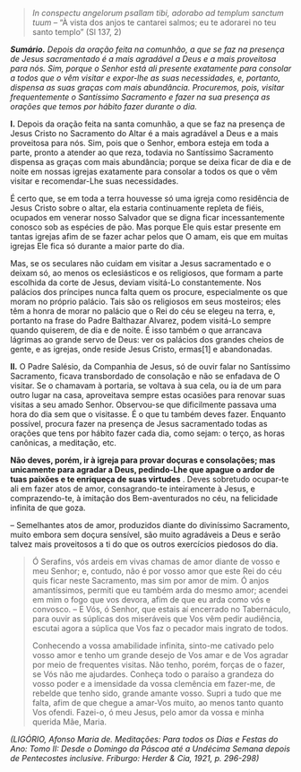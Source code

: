 > *In conspectu angelorum psallam tibi, adorabo ad templum sanctum tuum* – “À vista dos anjos te cantarei salmos; eu te adorarei no teu santo templo” (Sl 137, 2)

***Sumário.** Depois da oração feita na comunhão, a que se faz na presença de Jesus sacramentado é a mais agradável a Deus e a mais proveitosa para nós. Sim, porque o Senhor está ali presente exatamente para consolar a todos que o vêm visitar e expor-lhe as suas necessidades, e, portanto, dispensa as suas graças com mais abundância. Procuremos, pois, visitar frequentemente o Santíssimo Sacramento e fazer na sua presença as orações que temos por hábito fazer durante o dia.*

**I.** Depois da oração feita na santa comunhão, a que se faz na presença de Jesus Cristo no Sacramento do Altar é a mais agradável a Deus e a mais proveitosa para nós. Sim, pois que o Senhor, embora esteja em toda a parte, pronto a atender ao que reza, todavia no Santíssimo Sacramento dispensa as graças com mais abundância; porque se deixa ficar de dia e de noite em nossas igrejas exatamente para consolar a todos os que o vêm visitar e recomendar-Lhe suas necessidades.

É certo que, se em toda a terra houvesse só uma igreja como residência de Jesus Cristo sobre o altar, ela estaria continuamente repleta de fiéis, ocupados em venerar nosso Salvador que se digna ficar incessantemente conosco sob as espécies de pão. Mas porque Ele quis estar presente em tantas igrejas afim de se fazer achar pelos que O amam, eis que em muitas igrejas Ele fica só durante a maior parte do dia.

Mas, se os seculares não cuidam em visitar a Jesus sacramentado e o deixam só, ao menos os eclesiásticos e os religiosos, que formam a parte escolhida da corte de Jesus, deviam visitá-Lo constantemente. Nos palácios dos príncipes nunca falta quem os procure, especialmente os que moram no próprio palácio. Tais são os religiosos em seus mosteiros; eles têm a honra de morar no palácio que o Rei do céu se elegeu na terra, e, portanto na frase do Padre Balthazar Alvarez, podem visitá-Lo sempre quando quiserem, de dia e de noite. É isso também o que arrancava lágrimas ao grande servo de Deus: ver os palácios dos grandes cheios de gente, e as igrejas, onde reside Jesus Cristo, ermas[1] e abandonadas.

**II.** O Padre Salésio, da Companhia de Jesus, só de ouvir falar no Santíssimo Sacramento, ficava transbordado de consolação e não se enfadava de O visitar. Se o chamavam à portaria, se voltava à sua cela, ou ia de um para outro lugar na casa, aproveitava sempre estas ocasiões para renovar suas visitas a seu amado Senhor. Observou-se que dificilmente passava uma hora do dia sem que o visitasse. É o que tu também deves fazer. Enquanto possível, procura fazer na presença de Jesus sacramentado todas as orações que tens por hábito fazer cada dia, como sejam: o terço, as horas canônicas, a meditação, etc.

**Não deves, porém, ir à igreja para provar doçuras e consolações; mas unicamente para agradar a Deus, pedindo-Lhe que apague o ardor de tuas paixões e te enriqueça de suas virtudes** . Deves sobretudo ocupar-te ali em fazer atos de amor, consagrando-te inteiramente à Jesus, e comprazendo-te, à imitação dos Bem-aventurados no céu, na felicidade infinita de que goza.

– Semelhantes atos de amor, produzidos diante do diviníssimo Sacramento, muito embora sem doçura sensível, são muito agradáveis a Deus e serão talvez mais proveitosos a ti do que os outros exercícios piedosos do dia.

> Ó Serafins, vós ardeis em vivas chamas de amor diante de vosso e meu Senhor; e, contudo, não é por vosso amor que este Rei do céu quis ficar neste Sacramento, mas sim por amor de mim. Ó anjos amantíssimos, permiti que eu também arda do mesmo amor; acendei em mim o fogo que vos devora, afim de que eu arda como vós e convosco. – E Vós, ó Senhor, que estais aí encerrado no Tabernáculo, para ouvir as súplicas dos miseráveis que Vos vêm pedir audiência, escutai agora a súplica que Vos faz o pecador mais ingrato de todos.
>
> Conhecendo a vossa amabilidade infinita, sinto-me cativado pelo vosso amor e tenho um grande desejo de Vos amar e de Vos agradar por meio de frequentes visitas. Não tenho, porém, forças de o fazer, se Vós não me ajudardes. Conheça todo o paraíso a grandeza do vosso poder e a imensidade da vossa clemência em fazer-me, de rebelde que tenho sido, grande amante vosso. Supri a tudo que me falta, afim de que chegue a amar-Vos muito, ao menos tanto quanto Vos ofendi. Fazei-o, ó meu Jesus, pelo amor da vossa e minha querida Mãe, Maria.

*(LIGÓRIO, Afonso Maria de. Meditações: Para todos os Dias e Festas do Ano: Tomo II: Desde o Domingo da Páscoa até a Undécima Semana depois de Pentecostes inclusive. Friburgo: Herder & Cia, 1921, p. 296-298)*

[^1]: **Nota do site:** Ermas, feminino de "Ermo", do latim eremus, do grego , que quer dizer deserto, solitário, só, vazio
